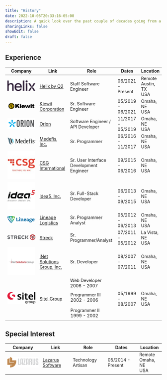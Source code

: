 ```yaml
---
title: "History"
date: 2022-10-05T20:33:16-05:00
description: A quick look over the past couple of decades going from a mainframe programmer to a full-stack front-end guy.
sharingLinks: false
showEdit: false
draft: false
---
```


## Experience

<table>
  <thead>
    <tr>
      <th>Company</th>
      <th>Link</th>
      <th>Role</th>
      <th>Dates</th>
      <th>Location</th>
    </tr>
  </thead>
  <tbody>
    <tr>
      <td><img class="customLogo medium-zoom-image" alt="Q2 Helix" src="helix2_logo.png" /></td>
      <td><a href="https://helix.q2.com">Helix by Q2</a></td>
      <td>Staff Software Engineer</td>
      <td>06/2021 - Present</td>
      <td>Remote<br/> Austin, TX<br />USA</td>
    </tr>
    <tr>
      <td><img class="customLogo medium-zoom-image" alt="Kiewit Corporation" src="kiewit_logo.png" /></td>
      <td><a href="https://www.kiewit.com">Kiewit Corporation</a></td>
      <td>Sr. Software Engineer</td>
      <td>05/2019 - 06/2021</td>
      <td>Omaha, NE<br />USA</td>
    </tr>
    <tr>
      <td><img class="customLogo medium-zoom-image" alt="Orion" src="orion_logo.png" /></td>
      <td><a href="https://orion.com/">Orion</a></td>
      <td>Software Engineer /<br/>API Developer </td>
      <td>11/2017 - 05/2019</td>
      <td>Omaha, NE<br />USA</td>
    </tr>
    <tr>
      <td><img class="customLogo medium-zoom-image" alt="Medefis, Inc." src="medefis_logo.png" /></td>
      <td><a href="https://www.medefis.com/">Medefis, Inc.</a></td>
      <td>Sr. Programmer </td>
      <td>06/2016 - 11/2017</td>
      <td>Omaha, NE<br />USA</td>
    </tr>
    <tr>
      <td><img class="customLogo medium-zoom-image" alt="CSG International" src="csgi_logo.jpg" /></td>
      <td><a href="https://www.csgi.com/">CSG International</a></td>
      <td>Sr. User Interface Development Engineer</td>
      <td>09/2015 - 06/2016</td>
      <td>Omaha, NE<br />USA</td>
    </tr>
    <tr>
      <td><img class="customLogo medium-zoom-image" alt="idea5, Inc." src="idea5_logo.jpg" /></td>
      <td><a href="https://www.idea5inc.com/">idea5, Inc.</a></td>
      <td>Sr. Full-Stack Developer</td>
      <td>06/2013 - 09/2015</td>
      <td>Omaha, NE<br />USA</td>
    </tr>
    <tr>
      <td><img class="customLogo medium-zoom-image" alt="Lineage Logistics" src="lineage2_logo.png" /></td>
      <td><a href="https://www.lineagelogistics.com/">Lineage Logistics</a></td>
      <td>Sr. Programmer Analyst</td>
      <td>05/2012 - 06/2013</td>
      <td>Omaha, NE<br />USA</td>
    </tr>
    <tr>
      <td><img class="customLogo medium-zoom-image" alt="Streck" src="streck_logo.png" /></td>
      <td><a href="https://www.streck.com/">Streck</a></td>
      <td>Sr. Programmer/Analyst</td>
      <td>07/2011 - 05/2012</td>
      <td>La Vista, NE<br />USA</td>
    </tr>
    <tr>
      <td><img class="customLogo medium-zoom-image" alt="iNet Solutions Group, Inc." src="inetsgi_logo.webp" /></td>
      <td><a href="https://inetsgi.com/">iNet Solutions Group, Inc.</a></td>
      <td>Sr. Developer</td>
      <td>08/2007 - 07/2011</td>
      <td>Omaha, NE<br />USA</td>
    </tr>
    <tr>
      <td rowspan="3"><img class="customLogo medium-zoom-image" alt="Sitel Group" src="sitel_logo.png" /></td>
      <td rowspan="3"><a href="https://www.sitel.com/">Sitel Group</a></td>
      <td>Web Developer<br />2006 - 2007</td>
      <td rowspan="3">05/1999 - 08/2007</td>
      <td rowspan="3">Omaha, NE<br />USA</td>
    </tr>
    <tr>
      <td style="padding: 8px">Programmer III<br/>2002 - 2006</td>
    </tr>
    <tr>
      <td style="padding: 8px">Programmer II<br />1999 - 2002</td>
    </tr>
  </tbody>
</table>

## Special Interest

| Company                                                                             | Link                                                 | Role               | Dates             | Location                     |
|-------------------------------------------------------------------------------------|------------------------------------------------------|--------------------|-------------------|------------------------------|
| <img class="customLogo medium-zoom-image" alt="Lazarus Software" src="lazarus_logo.png" /> | [Lazarus Software](https://www.lazarussoftware.com/) | Technology Artisan | 05/2014 - Present | Remote<br/>Omaha, NE<br/>USA |


